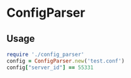 # ConfigParser

## Usage

```ruby
require './config_parser'
config = ConfigParser.new('test.conf')
config["server_id"] == 55331
```
